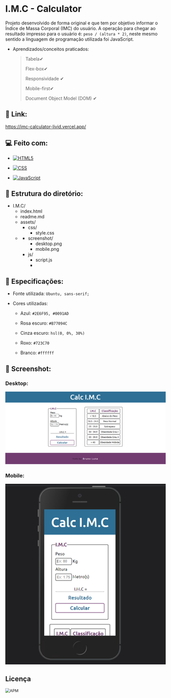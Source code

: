 # I.M.C - Calculator 

Projeto desenvolvido de forma original e que tem por objetivo informar o Índice de Massa Corporal (IMC) do usuário. A operação para chegar ao resultado impresso para o usuário é:  `peso / (altura * 2)`, neste mesmo sentido a linguagem de programação utilizada foi JavaScript.

- Aprendizados/conceitos praticados:

  > Tabela✔
  >
  > Flex-box✔
  >
  > Responsividade ✔
  >
  > Mobile-first✔
  >
  > Document Object Model (DOM) ✔



## 🎉 Link:

https://imc-calculator-livid.vercel.app/



## 💻 Feito com:

- [![HTML5](https://camo.githubusercontent.com/3fd58db04ae96181db91ff9cee08bca4ca6db9db8dd38f2063f26781eaeb67e4/68747470733a2f2f696d672e736869656c64732e696f2f62616467652f2d48544d4c352d3030303030303f7374796c653d666c6174266c6f676f3d68746d6c35)](https://camo.githubusercontent.com/3fd58db04ae96181db91ff9cee08bca4ca6db9db8dd38f2063f26781eaeb67e4/68747470733a2f2f696d672e736869656c64732e696f2f62616467652f2d48544d4c352d3030303030303f7374796c653d666c6174266c6f676f3d68746d6c35)

- [![CSS](https://camo.githubusercontent.com/d738d76484d50c8345c2d01e39364b707285bc7936140858e7909dfe6424efb2/68747470733a2f2f696d672e736869656c64732e696f2f62616467652f2d4353532d3035313232413f7374796c653d666c6174266c6f676f3d43535333266c6f676f436f6c6f723d313537324236)](https://camo.githubusercontent.com/d738d76484d50c8345c2d01e39364b707285bc7936140858e7909dfe6424efb2/68747470733a2f2f696d672e736869656c64732e696f2f62616467652f2d4353532d3035313232413f7374796c653d666c6174266c6f676f3d43535333266c6f676f436f6c6f723d313537324236)

- [![JavaScript](https://camo.githubusercontent.com/ddbeaac0298ab7864fff9ed11ff78cc48623e4ff75b6ba770ceeb80fb2aa9685/68747470733a2f2f696d672e736869656c64732e696f2f62616467652f2d4a6176615363726970742d3030303030303f7374796c653d666c6174266c6f676f3d6a617661736372697074)](https://camo.githubusercontent.com/ddbeaac0298ab7864fff9ed11ff78cc48623e4ff75b6ba770ceeb80fb2aa9685/68747470733a2f2f696d672e736869656c64732e696f2f62616467652f2d4a6176615363726970742d3030303030303f7374796c653d666c6174266c6f676f3d6a617661736372697074)

  


## 📂 Estrutura do diretório:

  - I.M.C/
    - index.html
    - readme.md
     - assets/
       - css/
         - style.css
    - - screenshot/
        - desktop.png
        - mobile.png
      - js/
        - script.js
        - 


## 🎨 Especificações:

- Fonte utilizada:  `Ubuntu, sans-serif;`

- Cores utilizadas:

  - Azul: `#2E6F95, #0091AD` 

  - Rosa escuro: `#B77094C`

  - Cinza escuro: `hsl(0, 0%, 30%)`

  - Roxo: `#723C70`

  - Branco: `#ffffff`

## 📸 Screenshot:

### Desktop:

![](https://github.com/Bruno-Luna/imc-calculator/blob/master/assets/screenshot/desktop.PNG)



### Mobile:

![](https://github.com/Bruno-Luna/imc-calculator/blob/master/assets/screenshot/mobile.PNG)

## Licença

<img align=left src="https://camo.githubusercontent.com/2b5be4f21ba05bac285e81a1a1f11036ee50ca3bb9b2b7b00a3cd1cf0589b2fc/68747470733a2f2f696d672e736869656c64732e696f2f61706d2f6c2f76696d2d6d6f64653f636f6c6f723d626c7565" alt="APM" style="zoom: 87%;" />
